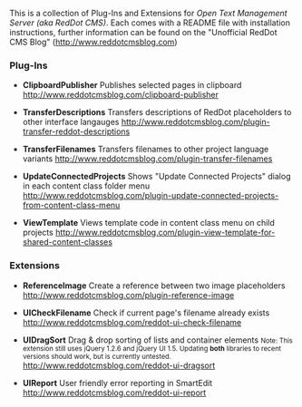 This is a collection of Plug-Ins and Extensions for *Open Text Management Server (aka RedDot CMS)*. Each comes with a README file with installation instructions, further information can be found on the "Unofficial RedDot CMS Blog" (http://www.reddotcmsblog.com)

### Plug-Ins 
* **ClipboardPublisher**
  Publishes selected pages in clipboard
  http://www.reddotcmsblog.com/clipboard-publisher

* **TransferDescriptions**
  Transfers descriptions of RedDot placeholders to other interface langauges
  http://www.reddotcmsblog.com/plugin-transfer-reddot-descriptions

* **TransferFilenames**
  Transfers filenames to other project language variants
  http://www.reddotcmsblog.com/plugin-transfer-filenames

* **UpdateConnectedProjects**
  Shows "Update Connected Projects" dialog in each content class folder menu
  http://www.reddotcmsblog.com/plugin-update-connected-projects-from-content-class-menu

* **ViewTemplate**
  Views template code in content class menu on child projects
  http://www.reddotcmsblog.com/plugin-view-template-for-shared-content-classes


### Extensions
* **ReferenceImage**
  Create a reference between two image placeholders
  http://www.reddotcmsblog.com/plugin-reference-image

* **UICheckFilename**
  Check if current page's filename already exists
  http://www.reddotcmsblog.com/reddot-ui-check-filename

* **UIDragSort**
  Drag & drop sorting of lists and container elements
  <small>Note: This extension still uses jQuery 1.2.6 and jQuery UI 1.5. Updating **both** libraries to recent versions should work, but is currently untested.</small>
  http://www.reddotcmsblog.com/reddot-ui-dragsort

* **UIReport**
  User friendly error reporting in SmartEdit
  http://www.reddotcmsblog.com/reddot-ui-report

